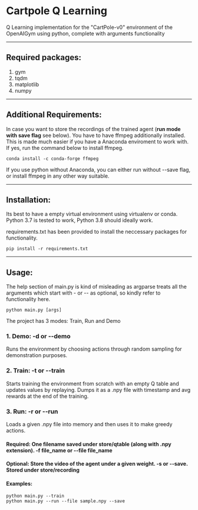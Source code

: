# Cartpole Q Learning
Q Learning implementation for the "CartPole-v0" environment of the OpenAIGym using python, complete with arguments functionality

<hr>

## Required packages:
1. gym
2. tqdm
3. matplotlib
4. numpy

<hr>

## Additional Requirements:
In case you want to store the recordings of the trained agent (**run mode with save flag** see below). You have to have ffmpeg additionally installed. This is made much easier if you have a Anaconda enviroment to work with. If yes, run the command below to install ffmpeg. 

```conda install -c conda-forge ffmpeg```

If you use python without Anaconda, you can either run without --save flag, or install ffmpeg in any other way suitable.

<hr>

## Installation:
Its best to have a empty virtual environment using virtualenv or conda. Python 3.7 is tested to work, Python 3.8 should ideally work.

requirements.txt has been provided to install the neccessary packages for functionality.

```pip install -r requirements.txt```

<hr>

## Usage:
The help section of main.py is kind of misleading as argparse treats all the arguments which start with - or -- as optional, so kindly refer to functionality here.

```python main.py [args]```

The project has 3 modes: Train, Run and Demo

### 1. Demo: -d or --demo
Runs the environment by choosing actions through random sampling for demonstration purposes.

### 2. Train: -t or --train
Starts training the environment from scratch with an empty Q table and updates values by replaying. Dumps it as a .npy file with timestamp and avg rewards at the end of the training.

### 3. Run: -r or --run
Loads a given .npy file into memory and then uses it to make greedy actions.

#### Required: One filename saved under store/qtable (along with .npy extension). -f file_name or --file file_name

#### Optional: Store the video of the agent under a given weight. -s or --save. Stored under store/recording

#### Examples:
```python main.py --train```
<br>
```python main.py --run --file sample.npy --save```
